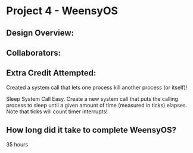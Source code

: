 Project 4 - WeensyOS
====================


## Design Overview:

## Collaborators: 

## Extra Credit Attempted:

Created a system call that lets one process kill another process (or itself)!

Sleep System Call
Easy. Create a new system call that puts the calling process to sleep until a given amount of time (measured in ticks) elapses. Note that ticks will count timer interrupts!

## How long did it take to complete WeensyOS?

35 hours